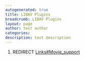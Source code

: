 ```yaml
---
autogenerated: true
title: LIBAV Plugins
breadcrumb: LIBAV Plugins
layout: page
author: test author
categories: 
description: test description
---
```


1.  REDIRECT [Links\#Movie\_support](Links#Movie_support "wikilink")

